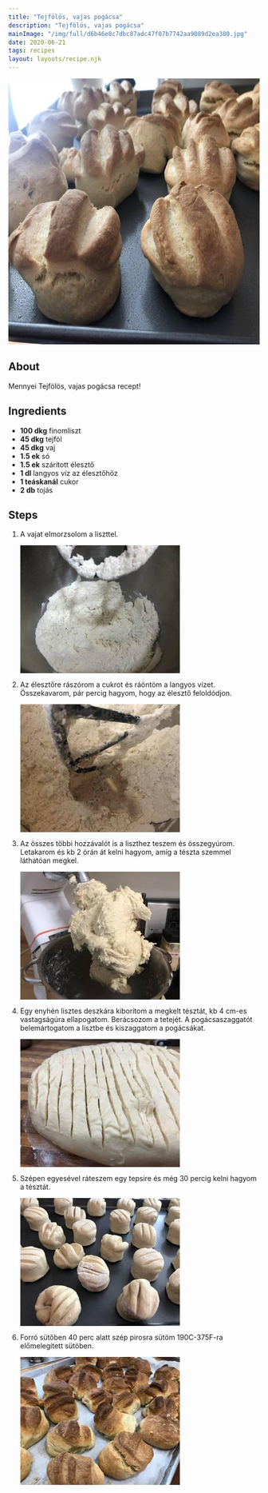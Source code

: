 ```yaml
---
title: "Tejfölös, vajas pogácsa"
description: "Tejfölös, vajas pogácsa"
mainImage: "/img/full/d6b46e8c7dbc87adc47f07b7742aa9089d2ea380.jpg"
date: 2020-06-21
tags: recipes
layout: layouts/recipe.njk
---
```

                        
<p align="center"><a href="https://cookpad.com/hu/receptek/12580787-tejfolos-vajas-pogacsa" rel="Recipe source page"><img width="751" height="532" src="/img/full/d6b46e8c7dbc87adc47f07b7742aa9089d2ea380.jpg"/></a></p>

## About
Mennyei Tejfölös, vajas pogácsa recept! 

>  

## Ingredients
* **100 dkg** finomliszt
* **45 dkg** tejföl
* **45 dkg** vaj
* **1.5 ek** só
* **1.5 ek** szárított élesztő
* **1 dl** langyos víz az élesztőhöz
* **1 teáskanál** cukor
* **2 db** tojás

## Steps

1. A vajat elmorzsolom a liszttel.
 
    <p><img width="320" height="256" align="left" src="/img/full/edaec7efd264b0074e45afb028e92b8be4405e53.jpg"/></p><div style="clear: both"/>

2. Az élesztőre rászórom a cukrot és ráöntöm a langyos vizet. Összekavarom, pár percig hagyom, hogy az élesztő feloldódjon.
 
    <p><img width="320" height="256" align="left" src="/img/full/6057dd865f6a6147b200eeb086c21c7e6befa9e4.jpg"/></p><div style="clear: both"/>

3. Az összes többi hozzávalót is a liszthez teszem és összegyúrom. Letakarom és kb 2 órán át kelni hagyom, amíg a tészta szemmel láthatóan megkel.
 
    <p><img width="320" height="256" align="left" src="/img/full/269930fb698bd5d47105029a46aed57684d00fd0.jpg"/></p><div style="clear: both"/>

4. Egy enyhén lisztes deszkára kiborítom a megkelt tésztát, kb 4 cm-es vastagságúra ellapogatom. Berácsozom a tetejét. A pogácsaszaggatót belemártogatom a lisztbe és kiszaggatom a pogácsákat.
 
    <p><img width="320" height="256" align="left" src="/img/full/088652bec689e5ff96378aa6e70ae240654775b5.jpg"/></p><div style="clear: both"/>

5. Szépen egyesével ráteszem egy tepsire és még 30 percig kelni hagyom a tésztát.
 
    <p><img width="320" height="256" align="left" src="/img/full/9de23716572e2ba7601fc0a41d46f2e01e4e7ea7.jpg"/></p><div style="clear: both"/>

6. Forró sütőben 40 perc alatt szép pirosra sütöm 190C-375F-ra előmelegített sütöben.
 
    <p><img width="320" height="256" align="left" src="/img/full/5c61c96315696a0af319e8c23379da585218ffcc.jpg"/></p><div style="clear: both"/>

